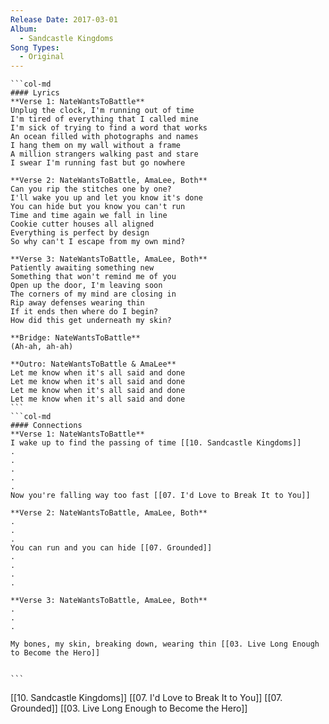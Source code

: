 ```yaml
---
Release Date: 2017-03-01
Album:
  - Sandcastle Kingdoms
Song Types:
  - Original
---
```


````col
```col-md
#### Lyrics
**Verse 1: NateWantsToBattle**
Unplug the clock, I'm running out of time
I'm tired of everything that I called mine
I'm sick of trying to find a word that works
An ocean filled with photographs and names
I hang them on my wall without a frame
A million strangers walking past and stare
I swear I'm running fast but go nowhere

**Verse 2: NateWantsToBattle, AmaLee, Both**
Can you rip the stitches one by one?
I'll wake you up and let you know it's done
You can hide but you know you can't run
Time and time again we fall in line
Cookie cutter houses all aligned
Everything is perfect by design
So why can't I escape from my own mind?

**Verse 3: NateWantsToBattle, AmaLee, Both**
Patiently awaiting something new
Something that won't remind me of you
Open up the door, I'm leaving soon
The corners of my mind are closing in
Rip away defenses wearing thin
If it ends then where do I begin?
How did this get underneath my skin?

**Bridge: NateWantsToBattle**
(Ah-ah, ah-ah)

**Outro: NateWantsToBattle & AmaLee**
Let me know when it's all said and done
Let me know when it's all said and done
Let me know when it's all said and done
Let me know when it's all said and done
```
```col-md
#### Connections
**Verse 1: NateWantsToBattle**
I wake up to find the passing of time [[10. Sandcastle Kingdoms]]
.
.
.
.
.
Now you're falling way too fast [[07. I'd Love to Break It to You]]

**Verse 2: NateWantsToBattle, AmaLee, Both**
.
.
.
You can run and you can hide [[07. Grounded]]
.
.
.
.

**Verse 3: NateWantsToBattle, AmaLee, Both**
.
.
.

My bones, my skin, breaking down, wearing thin [[03. Live Long Enough to Become the Hero]]


```
````
[[10. Sandcastle Kingdoms]]
[[07. I'd Love to Break It to You]]
[[07. Grounded]]
[[03. Live Long Enough to Become the Hero]]
